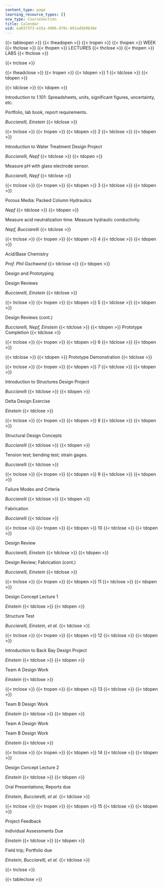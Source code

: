 ```yaml
---
content_type: page
learning_resource_types: []
ocw_type: CourseSection
title: Calendar
uid: ea0373f3-e15a-4996-d70c-691ad5b9b30e
---
```


{{< tableopen >}}
{{< theadopen >}}
{{< tropen >}}
{{< thopen >}}
WEEK
{{< thclose >}}
{{< thopen >}}
LECTURES
{{< thclose >}}
{{< thopen >}}
LABS
{{< thclose >}}

{{< trclose >}}

{{< theadclose >}}
{{< tropen >}}
{{< tdopen >}}
1
{{< tdclose >}}
{{< tdopen >}}

{{< tdclose >}}
{{< tdopen >}}


Introduction to 1.101: Spreadsheets, units, significant figures, uncertainty, etc.

Portfolio, lab book, report requirements.

_Bucciarelli, Einstein_
{{< tdclose >}}

{{< trclose >}}
{{< tropen >}}
{{< tdopen >}}
2
{{< tdclose >}}
{{< tdopen >}}


Introduction to Water Treatment Design Project

_Bucciarelli, Nepf_
{{< tdclose >}}
{{< tdopen >}}


Measure pH with glass electrode sensor.

_Bucciarelli, Nepf_
{{< tdclose >}}

{{< trclose >}}
{{< tropen >}}
{{< tdopen >}}
3
{{< tdclose >}}
{{< tdopen >}}


Porous Media: Packed Column Hydraulics

_Nepf_
{{< tdclose >}}
{{< tdopen >}}


Measure acid neutralization time. Measure hydraulic conductivity.

_Nepf, Bucciarelli_
{{< tdclose >}}

{{< trclose >}}
{{< tropen >}}
{{< tdopen >}}
4
{{< tdclose >}}
{{< tdopen >}}


Acid/Base Chemistry

_Prof. Phil Gschwend_
{{< tdclose >}}
{{< tdopen >}}


Design and Prototyping

Design Reviews

_Bucciarelli, Einstein_
{{< tdclose >}}

{{< trclose >}}
{{< tropen >}}
{{< tdopen >}}
5
{{< tdclose >}}
{{< tdopen >}}


Design Reviews (cont.)

_Bucciarelli, Nepf, Einstein_
{{< tdclose >}}
{{< tdopen >}}
Prototype Completion
{{< tdclose >}}

{{< trclose >}}
{{< tropen >}}
{{< tdopen >}}
6
{{< tdclose >}}
{{< tdopen >}}

{{< tdclose >}}
{{< tdopen >}}
Prototype Demonstration
{{< tdclose >}}

{{< trclose >}}
{{< tropen >}}
{{< tdopen >}}
7
{{< tdclose >}}
{{< tdopen >}}


Introduction to Structures Design Project

_Bucciarelli_
{{< tdclose >}}
{{< tdopen >}}


Delta Design Exercise

_Einstein_
{{< tdclose >}}

{{< trclose >}}
{{< tropen >}}
{{< tdopen >}}
8
{{< tdclose >}}
{{< tdopen >}}


Structural Design Concepts

_Bucciarelli_
{{< tdclose >}}
{{< tdopen >}}


Tension test; bending test; strain gages.

_Bucciarelli_
{{< tdclose >}}

{{< trclose >}}
{{< tropen >}}
{{< tdopen >}}
9
{{< tdclose >}}
{{< tdopen >}}


Failure Modes and Criteria

_Bucciarelli_
{{< tdclose >}}
{{< tdopen >}}


Fabrication

_Bucciarelli_
{{< tdclose >}}

{{< trclose >}}
{{< tropen >}}
{{< tdopen >}}
10
{{< tdclose >}}
{{< tdopen >}}


Design Review

_Bucciarelli, Einstein_
{{< tdclose >}}
{{< tdopen >}}


Design Review; Fabrication (cont.)

_Bucciarelli, Einstein_
{{< tdclose >}}

{{< trclose >}}
{{< tropen >}}
{{< tdopen >}}
11
{{< tdclose >}}
{{< tdopen >}}


Design Concept Lecture 1

_Einstein_
{{< tdclose >}}
{{< tdopen >}}


Structure Test

_Bucciarelli, Einstein, et al._
{{< tdclose >}}

{{< trclose >}}
{{< tropen >}}
{{< tdopen >}}
12
{{< tdclose >}}
{{< tdopen >}}


Introduction to Back Bay Design Project

_Einstein_
{{< tdclose >}}
{{< tdopen >}}


Team A Design Work

_Einstein_
{{< tdclose >}}

{{< trclose >}}
{{< tropen >}}
{{< tdopen >}}
13
{{< tdclose >}}
{{< tdopen >}}


Team B Design Work

_Einstein_
{{< tdclose >}}
{{< tdopen >}}


Team A Design Work

Team B Design Work

_Einstein_
{{< tdclose >}}

{{< trclose >}}
{{< tropen >}}
{{< tdopen >}}
14
{{< tdclose >}}
{{< tdopen >}}


Design Concept Lecture 2

_Einstein_
{{< tdclose >}}
{{< tdopen >}}


Oral Presentations; Reports due

_Einstein, Bucciarelli, et al._
{{< tdclose >}}

{{< trclose >}}
{{< tropen >}}
{{< tdopen >}}
15
{{< tdclose >}}
{{< tdopen >}}


Project Feedback

Individual Assessments Due

_Einstein_
{{< tdclose >}}
{{< tdopen >}}


Field trip; Portfolio due

_Einstein, Bucciarelli, et al._
{{< tdclose >}}

{{< trclose >}}

{{< tableclose >}}
